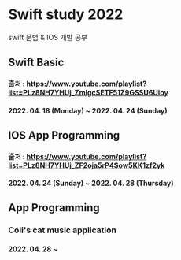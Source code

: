 # Swift study 2022
swift 문법 & IOS 개발 공부

## Swift Basic 
#### 출처 : https://www.youtube.com/playlist?list=PLz8NH7YHUj_ZmlgcSETF51Z9GSSU6Uioy
#### 2022. 04. 18 (Monday) ~ 2022. 04. 24 (Sunday)

## IOS App Programming
#### 출처 : https://www.youtube.com/playlist?list=PLz8NH7YHUj_ZF2oja5rP4Sow5KK1zf2yk
#### 2022. 04. 24 (Sunday) ~ 2022. 04. 28 (Thursday)

## App Programming
### Coli's cat music application
#### 2022. 04. 28 ~ 
